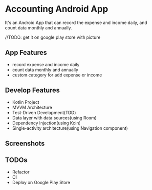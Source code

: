# Accounting Android App
It's an Android App that can record the expense and income daily, and count data monthly and annually.

//TODO: get it on google play store with picture

## App Features
- record expense and income daily
- count data monthly and annually
- custom category for add expense or income

## Develop Features
- Kotlin Project
- MVVM Architecture
- Test-Driven Development(TDD)
- Data layer with data sources(using Room)
- Dependency Injection(using Koin)
- Single-activity architecture(using Navigation component)

## Screenshots


## TODOs
- Refactor
- CI
- Deploy on Google Play Store

